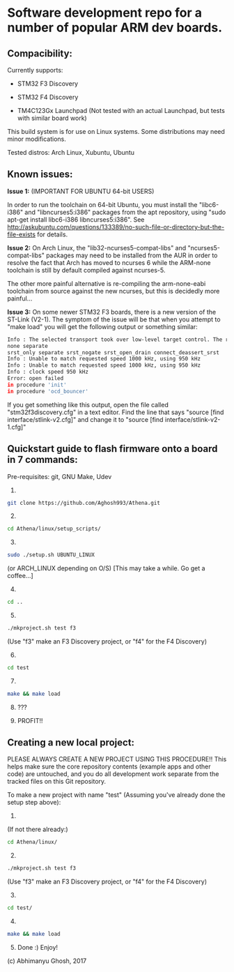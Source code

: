 # Software development repo for a number of popular ARM dev boards.

## Compacibility:

Currently supports:

- STM32 F3 Discovery

- STM32 F4 Discovery

- TM4C123Gx Launchpad (Not tested with an actual Launchpad, but tests with similar board work)

This build system is for use on Linux systems. Some distributions may need minor modifications.

Tested distros: Arch Linux, Xubuntu, Ubuntu

## Known issues:

**Issue 1:** (IMPORTANT FOR UBUNTU 64-bit USERS)

In order to run the toolchain on 64-bit Ubuntu, you must install the "libc6-i386" and "libncurses5:i386" packages from the apt repository, using "sudo apt-get install libc6-i386 libncurses5:i386". See http://askubuntu.com/questions/133389/no-such-file-or-directory-but-the-file-exists for details.

**Issue 2:** On Arch Linux, the "lib32-ncurses5-compat-libs" and "ncurses5-compat-libs" packages may need to be installed from the AUR in order to resolve the fact that Arch has moved to ncurses 6 while the ARM-none toolchain is still by default compiled against ncurses-5.

The other more painful alternative is re-compiling the arm-none-eabi toolchain from source against the new ncurses, but this is decidedly more painful...

**Issue 3:** On some newer STM32 F3 boards, there is a new version of the ST-Link (V2-1). The symptom of the issue will be that when you attempt to "make load" you will get the following output or something similar:

```bash
Info : The selected transport took over low-level target control. The results might differ compared to plain JTAG/SWD
none separate
srst_only separate srst_nogate srst_open_drain connect_deassert_srst
Info : Unable to match requested speed 1000 kHz, using 950 kHz
Info : Unable to match requested speed 1000 kHz, using 950 kHz
Info : clock speed 950 kHz
Error: open failed
in procedure 'init' 
in procedure 'ocd_bouncer'
```

If you get something like this output, open the file called "stm32f3discovery.cfg" in a text editor. Find the line that says "source [find interface/stlink-v2.cfg]" and change it to "source [find interface/stlink-v2-1.cfg]"

## Quickstart guide to flash firmware onto a board in 7 commands:

Pre-requisites: git, GNU Make, Udev

1) 

```bash
git clone https://github.com/Aghosh993/Athena.git
```

2) 

```bash
cd Athena/linux/setup_scripts/
```

3) 

```bash
sudo ./setup.sh UBUNTU_LINUX 
```

(or ARCH_LINUX depending on O/S) [This may take a while. Go get a coffee...]

4) 

```bash
cd ..
```

5) 

```bash
./mkproject.sh test f3
```

(Use "f3" make an F3 Discovery project, or "f4" for the F4 Discovery)

6) 

```bash
cd test
```

7) 

```bash
make && make load
```

8) ???

9) PROFIT!!

## Creating a new local project:

PLEASE ALWAYS CREATE A NEW PROJECT USING THIS PROCEDURE!! This helps make sure the core repository contents (example apps and other code) are untouched, and you do all development work separate from the tracked files on this Git repository.

To make a new project with name "test" (Assuming you've already done the setup step above):

1) 

(If not there already:)

```bash
cd Athena/linux/
```

2)

```bash
./mkproject.sh test f3
```

(Use "f3" make an F3 Discovery project, or "f4" for the F4 Discovery)

3) 

```bash
cd test/
```

4) 

```bash
make && make load
```

5) Done :) Enjoy!

(c) Abhimanyu Ghosh, 2017
